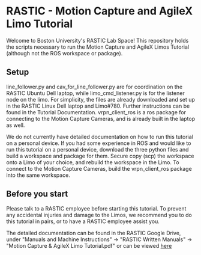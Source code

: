 # RASTIC - Motion Capture and AgileX Limo Tutorial
Welcome to Boston University's RASTIC Lab Space! This repository holds the scripts necessary to run the Motion Capture and AgileX Limos Tutorial (although not the ROS workspace or package). 


## Setup
line_follower.py and cav_for_line_follower.py are for coordination on the RASTIC Ubuntu Dell laptop, while limo_cmd_listener.py is for the listener node on the limo. For simplicity, the files are already downloaded and set up in the RASTIC Linux Dell laptop and Limo#780. Further instructions can be found in the Tutorial Documentation. vrpn_client_ros is a ros package for connecting to the Motion Capture Cameras, and is already built in the laptop as well. 

We do not currently have detailed documentation on how to run this tutorial on a personal device. 
If you had some experience in ROS and would like to run this tutorial on a personal device, download the three python files and build a workspace and package for them. Secure copy (scp) the workspace onto a Limo of your choice, and rebuild the workspace in the Limo. To connect to the Motion Capture Cameras, build the vrpn_client_ros package into the same workspace. 

## Before you start

Please talk to a RASTIC employee before starting this tutorial. To prevent any accidental injuries and damage to the Limos, we recommend you to do this tutorial in pairs, or to have a RASTIC employee assist you. 

The detailed documentation can be found in the RASTIC Google Drive, under "Manuals and Machine Instructions" -> "RASTIC Written Manuals" -> "Motion Capture & AgileX Limo Tutorial.pdf" or can be viewed [here](https://drive.google.com/file/d/1q9NDgcbJeZ9AusGzr6R6lM0c8bUHpnN8/view?usp=sharing  "here")
